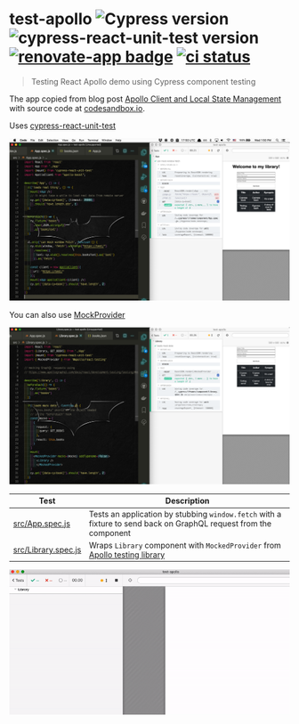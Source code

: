 # test-apollo ![Cypress version](https://img.shields.io/badge/cypress-4.7.0-brightgreen) ![cypress-react-unit-test version](https://img.shields.io/badge/cypress--react--unit--test-4.4.2-brightgreen) [![renovate-app badge][renovate-badge]][renovate-app] [![ci status][ci image]][ci url]

> Testing React Apollo demo using Cypress component testing

The app copied from blog post [Apollo Client and Local State Management](https://blog.soshace.com/apollo-client-and-local-state-management/) with source code at [codesandbox.io](https://codesandbox.io/s/relaxed-rain-4xco8).

Uses [cypress-react-unit-test](https://github.com/bahmutov/cypress-react-unit-test)

![Example tests](images/mock-fetch.png)

You can also use [MockProvider](https://www.apollographql.com/docs/react/development-testing/testing/#mockedprovider)

![Example mock provider](images/mock-provider.png)

Test | Description
--- | ---
[src/App.spec.js](src/App.spec.js) | Tests an application by stubbing `window.fetch` with a fixture to send back on GraphQL request from the component
[src/Library.spec.js](src/Library.spec.js) | Wraps `Library` component with `MockedProvider` from [Apollo testing library](https://www.apollographql.com/docs/react/development-testing/testing/#mockedprovider)

![Mock provider component test](images/graphql-test.gif)

[renovate-badge]: https://img.shields.io/badge/renovate-app-blue.svg
[renovate-app]: https://renovateapp.com/
[ci image]: https://github.com/bahmutov/test-apollo/workflows/ci/badge.svg?branch=master
[ci url]: https://github.com/bahmutov/test-apollo/actions
